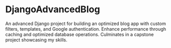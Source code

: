 # DjangoAdvancedBlog
An advanced Django project for building an optimized blog app with custom filters, templates, and Google authentication. Enhance performance through caching and optimized database operations. Culminates in a capstone project showcasing my skills.
